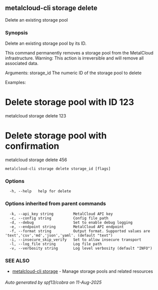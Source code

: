 ## metalcloud-cli storage delete

Delete an existing storage pool

### Synopsis

Delete an existing storage pool by its ID.

This command permanently removes a storage pool from the MetalCloud infrastructure.
Warning: This action is irreversible and will remove all associated data.

Arguments:
  storage_id    The numeric ID of the storage pool to delete

Examples:
  # Delete storage pool with ID 123
  metalcloud storage delete 123

  # Delete storage pool with confirmation
  metalcloud storage delete 456

```
metalcloud-cli storage delete storage_id [flags]
```

### Options

```
  -h, --help   help for delete
```

### Options inherited from parent commands

```
  -k, --api_key string         MetalCloud API key
  -c, --config string          Config file path
  -d, --debug                  Set to enable debug logging
  -e, --endpoint string        MetalCloud API endpoint
  -f, --format string          Output format. Supported values are 'text','csv','md','json','yaml'. (default "text")
  -i, --insecure_skip_verify   Set to allow insecure transport
  -l, --log_file string        Log file path
  -v, --verbosity string       Log level verbosity (default "INFO")
```

### SEE ALSO

* [metalcloud-cli storage](metalcloud-cli_storage.md)	 - Manage storage pools and related resources

###### Auto generated by spf13/cobra on 11-Aug-2025
